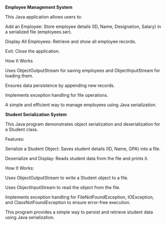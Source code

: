 **Employee Management System**

This Java application allows users to:

Add an Employee: Store employee details (ID, Name, Designation, Salary) in a serialized file (employees.ser).

Display All Employees: Retrieve and show all employee records.

Exit: Close the application.

How It Works

Uses ObjectOutputStream for saving employees and ObjectInputStream for loading them.

Ensures data persistence by appending new records.

Implements exception handling for file operations.

A simple and efficient way to manage employees using Java serialization.

**Student Serialization System**

This Java program demonstrates object serialization and deserialization for a Student class.

Features:

Serialize a Student Object: Saves student details (ID, Name, GPA) into a file.

Deserialize and Display: Reads student data from the file and prints it.

How It Works:

Uses ObjectOutputStream to write a Student object to a file.

Uses ObjectInputStream to read the object from the file.

Implements exception handling for FileNotFoundException, IOException, and ClassNotFoundException to ensure error-free execution.

This program provides a simple way to persist and retrieve student data using Java serialization.

